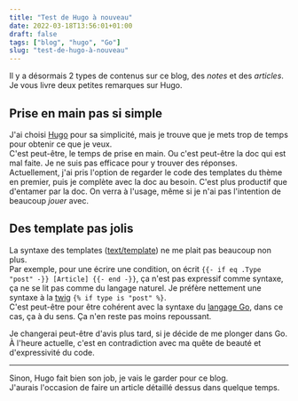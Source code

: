 ```yaml
---
title: "Test de Hugo à nouveau"
date: 2022-03-18T13:56:01+01:00
draft: false 
tags: ["blog", "hugo", "Go"]
slug: "test-de-hugo-à-nouveau" 
---
```


Il y a désormais 2 types de contenus sur ce blog, des _notes_ et des _articles_.  
Je vous livre deux petites remarques sur Hugo.

<!--more-->

## Prise en main pas si simple

J'ai choisi [Hugo](https://gohugo.io/) pour sa simplicité, mais je trouve que je mets trop de temps pour obtenir ce que je veux.  
C'est peut-être, le temps de prise en main.
Ou c'est peut-être la doc qui est mal faite. Je ne suis pas efficace pour y trouver des réponses.  
Actuellement, j'ai pris l'option de regarder le code des templates du thème en premier, puis je complète avec la doc au besoin. C'est plus productif que d'entamer par la doc. 
On verra à l'usage, même si je n'ai pas l'intention de beaucoup _jouer_ avec.

## Des template pas jolis

La syntaxe des templates ([text/template](https://pkg.go.dev/text/template)) ne me plait pas beaucoup non plus.  
Par exemple, pour une écrire une condition, on écrit `{{- if eq .Type "post" -}} [Article] {{- end -}}`, ça n'est pas expressif comme syntaxe, ça ne se lit pas comme du langage naturel. Je préfère nettement une syntaxe à la  [twig](https://twig.symfony.com/doc/3.x/templates.html#test-operator) `{% if type is "post" %}`.  
C'est peut-être pour être cohérent avec la syntaxe du [langage Go](https://go.dev/), dans ce cas, ça à du sens. Ça n'en reste pas moins repoussant.

Je changerai peut-être d'avis plus tard, si je décide de me plonger dans Go.  
À l'heure actuelle, c'est en contradiction avec ma quête de beauté et d'expressivité du code.

---

Sinon, Hugo fait bien son job, je vais le garder pour ce blog.  
J'aurais l'occasion de faire un article détaillé dessus dans quelque temps.